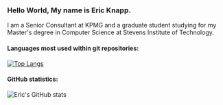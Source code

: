 ### Hello World, My name is Eric Knapp.

<p>I am a Senior Consultant at KPMG and a graduate student studying for my Master's degree in Computer Science at Stevens Institute of Technology.</p> 
  
#### Languages most used within git repositories:
[![Top Langs](https://github-readme-stats.vercel.app/api/top-langs/?username=Eric-Knapp&layout=compact&theme=dracula&langs_count=10)](https://github.com/Eric-Knapp/github-readme-stats)

#### GitHub statistics:

![Eric's GitHub stats](https://github-readme-stats.vercel.app/api?username=Eric-Knapp&show_icons=true&theme=dracula)
